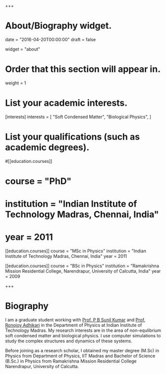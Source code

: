 +++
# About/Biography widget.

date = "2016-04-20T00:00:00"
draft = false

widget = "about"

# Order that this section will appear in.
weight = 1

# List your academic interests.
[interests]
  interests = [
    "Soft Condensed Matter",
    "Biological Physics",
  ]

# List your qualifications (such as academic degrees).

#[[education.courses]]
#  course = "PhD"
#  institution = "Indian Institute of Technology Madras, Chennai, India"
#  year = 2011

[[education.courses]]
  course = "MSc in Physics"
  institution = "Indian Institute of Technology Madras, Chennai, India"
  year = 2011

[[education.courses]]
  course = "BSc in Physics"
  institution = "Ramakrishna Mission Residential College, Narendrapur, University of Calcutta, India"
  year = 2009
 
+++

# Biography

I am a graduate student working with [Prof. P B Sunil Kumar](https://physics.iitm.ac.in/sunil/) and [Prof. Ronojoy Adhikari](https://ronojoy.github.io/) in the Department of Physics at Indian Institute of Technology Madras. My research interests are in the area of non-equlibrium soft condensed matter and biological physics. I use computer simulations to study the complex structures and dynamics of these systems. 


 Before joining as a research scholar, I obtained my master degree (M.Sc) in Physics from Department of Physics, IIT Madras and Bachelor of Science (B.Sc.) in Physics from Ramakrishna Mission Residential College Narendrapur, University of Calcutta.


